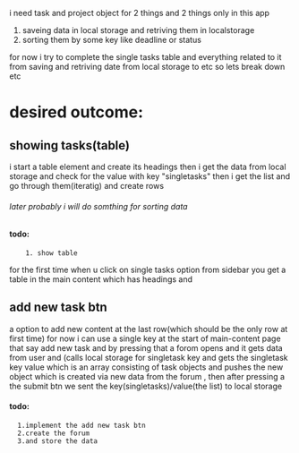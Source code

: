i need task and project object for 2 things and 2 things only in this app
1. saveing data in local storage and retriving them in localstorage
2. sorting them by some key like deadline or status 

for now i try to complete the single tasks table and everything related to it 
from saving and retriving date from local storage to etc so lets break down etc

# desired outcome:
## showing tasks(table)
i start a table element and create its headings then
i get the data from local storage and check for the value with key "singletasks"
then i get the list and go through them(iteratig) and create rows 
###### later probably i will do somthing for sorting data 
#### todo:
        1. show table 
for the first time when u click on single tasks option from sidebar
you get a table in the main content which has headings and 
## add new task btn
a option to add new content at the last row(which should be the only row at first time)
for now i can use a single key at the start of main-content page that say add new task 
and by pressing that a forom opens and it gets data from user and (calls local storage for singletask key 
and gets the singletask key value which is an array consisting of task objects and pushes the new object which is created 
via new data from the forum , then after pressing a the submit btn 
we sent the key(singletasks)/value(the list) to local storage 
#### todo:
      1.implement the add new task btn
      2.create the forum 
      3.and store the data

